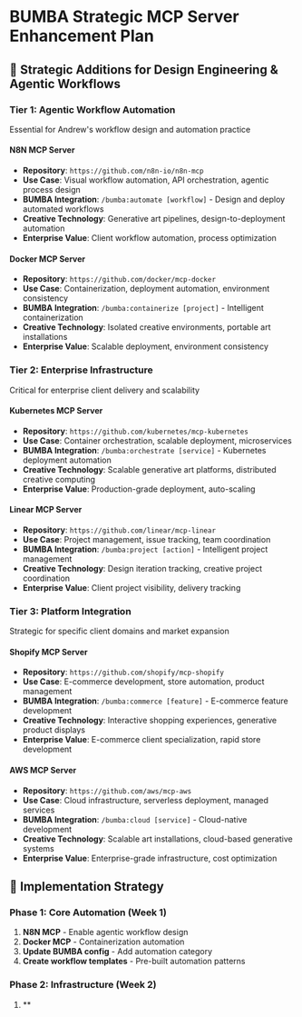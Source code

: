# BUMBA Strategic MCP Server Enhancement Plan

## 🏁 **Strategic Additions for Design Engineering & Agentic Workflows**

### **Tier 1: Agentic Workflow Automation** 
Essential for Andrew's workflow design and automation practice

#### **N8N MCP Server**
- **Repository**: `https://github.com/n8n-io/n8n-mcp`
- **Use Case**: Visual workflow automation, API orchestration, agentic process design
- **BUMBA Integration**: `/bumba:automate [workflow]` - Design and deploy automated workflows
- **Creative Technology**: Generative art pipelines, design-to-deployment automation
- **Enterprise Value**: Client workflow automation, process optimization

#### **Docker MCP Server** 
- **Repository**: `https://github.com/docker/mcp-docker`
- **Use Case**: Containerization, deployment automation, environment consistency
- **BUMBA Integration**: `/bumba:containerize [project]` - Intelligent containerization
- **Creative Technology**: Isolated creative environments, portable art installations
- **Enterprise Value**: Scalable deployment, environment consistency

### **Tier 2: Enterprise Infrastructure**
Critical for enterprise client delivery and scalability

#### **Kubernetes MCP Server**
- **Repository**: `https://github.com/kubernetes/mcp-kubernetes`
- **Use Case**: Container orchestration, scalable deployment, microservices
- **BUMBA Integration**: `/bumba:orchestrate [service]` - Kubernetes deployment automation
- **Creative Technology**: Scalable generative art platforms, distributed creative computing
- **Enterprise Value**: Production-grade deployment, auto-scaling

#### **Linear MCP Server**
- **Repository**: `https://github.com/linear/mcp-linear`
- **Use Case**: Project management, issue tracking, team coordination
- **BUMBA Integration**: `/bumba:project [action]` - Intelligent project management
- **Creative Technology**: Design iteration tracking, creative project coordination
- **Enterprise Value**: Client project visibility, delivery tracking

### **Tier 3: Platform Integration**
Strategic for specific client domains and market expansion

#### **Shopify MCP Server**
- **Repository**: `https://github.com/shopify/mcp-shopify`
- **Use Case**: E-commerce development, store automation, product management
- **BUMBA Integration**: `/bumba:commerce [feature]` - E-commerce feature development
- **Creative Technology**: Interactive shopping experiences, generative product displays
- **Enterprise Value**: E-commerce client specialization, rapid store development

#### **AWS MCP Server**
- **Repository**: `https://github.com/aws/mcp-aws`
- **Use Case**: Cloud infrastructure, serverless deployment, managed services
- **BUMBA Integration**: `/bumba:cloud [service]` - Cloud-native development
- **Creative Technology**: Scalable art installations, cloud-based generative systems
- **Enterprise Value**: Enterprise-grade infrastructure, cost optimization

## 🏁 **Implementation Strategy**

### **Phase 1: Core Automation (Week 1)**
1. **N8N MCP** - Enable agentic workflow design
2. **Docker MCP** - Containerization automation
3. **Update BUMBA config** - Add automation category
4. **Create workflow templates** - Pre-built automation patterns

### **Phase 2: Infrastructure (Week 2)**  
1. **